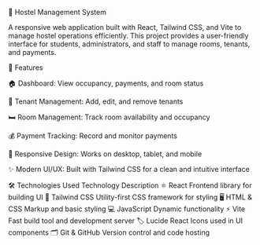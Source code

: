 🏨 Hostel Management System

A responsive web application built with React, Tailwind CSS, and Vite to manage hostel operations efficiently.
This project provides a user-friendly interface for students, administrators, and staff to manage rooms, tenants, and payments.

🚀 Features

🏠 Dashboard: View occupancy, payments, and room status

👤 Tenant Management: Add, edit, and remove tenants

🛏️ Room Management: Track room availability and occupancy

💰 Payment Tracking: Record and monitor payments

📱 Responsive Design: Works on desktop, tablet, and mobile

✨ Modern UI/UX: Built with Tailwind CSS for a clean and intuitive interface

🛠 Technologies Used
Technology	Description
⚛️ React	Frontend library for building UI
🎨 Tailwind CSS	Utility-first CSS framework for styling
🖥️ HTML & CSS	Markup and basic styling
💻 JavaScript	Dynamic functionality
⚡ Vite	Fast build tool and development server
🏷️ Lucide React	Icons used in UI components
🗂️ Git & GitHub	Version control and code hosting

